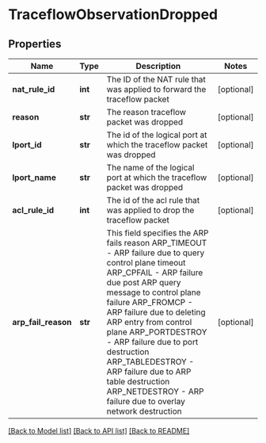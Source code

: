 # TraceflowObservationDropped

## Properties
Name | Type | Description | Notes
------------ | ------------- | ------------- | -------------
**nat_rule_id** | **int** | The ID of the NAT rule that was applied to forward the traceflow packet | [optional] 
**reason** | **str** | The reason traceflow packet was dropped | [optional] 
**lport_id** | **str** | The id of the logical port at which the traceflow packet was dropped | [optional] 
**lport_name** | **str** | The name of the logical port at which the traceflow packet was dropped | [optional] 
**acl_rule_id** | **int** | The id of the acl rule that was applied to drop the traceflow packet | [optional] 
**arp_fail_reason** | **str** | This field specifies the ARP fails reason ARP_TIMEOUT - ARP failure due to query control plane timeout ARP_CPFAIL - ARP failure due post ARP query message to control plane failure ARP_FROMCP - ARP failure due to deleting ARP entry from control plane ARP_PORTDESTROY - ARP failure due to port destruction ARP_TABLEDESTROY - ARP failure due to ARP table destruction ARP_NETDESTROY - ARP failure due to overlay network destruction | [optional] 

[[Back to Model list]](../README.md#documentation-for-models) [[Back to API list]](../README.md#documentation-for-api-endpoints) [[Back to README]](../README.md)

